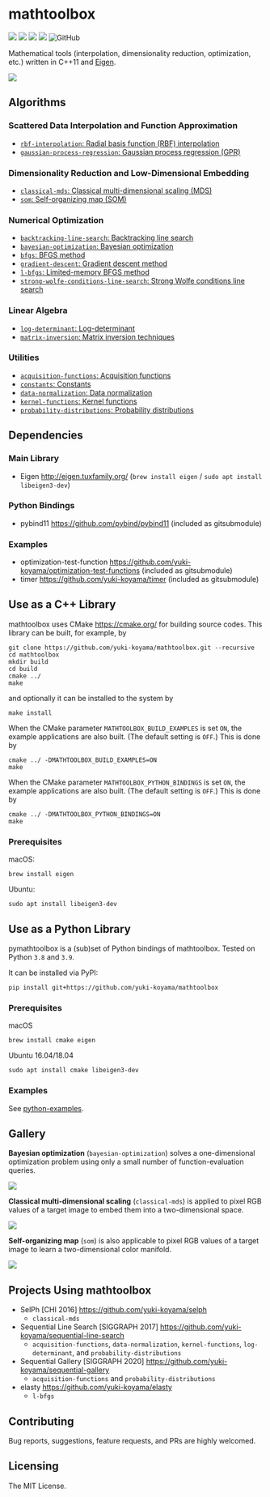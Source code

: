 # mathtoolbox

![](https://github.com/yuki-koyama/mathtoolbox/workflows/macOS/badge.svg)
![](https://github.com/yuki-koyama/mathtoolbox/workflows/Ubuntu/badge.svg)
![](https://github.com/yuki-koyama/mathtoolbox/workflows/macOS-python/badge.svg)
![](https://github.com/yuki-koyama/mathtoolbox/workflows/Ubuntu-python/badge.svg)
![GitHub](https://img.shields.io/github/license/yuki-koyama/mathtoolbox)

Mathematical tools (interpolation, dimensionality reduction, optimization, etc.) written in C++11 and [Eigen](http://eigen.tuxfamily.org/).

![](docs/header.png)

## Algorithms

### Scattered Data Interpolation and Function Approximation

- [`rbf-interpolation`: Radial basis function (RBF) interpolation](https://yuki-koyama.github.io/mathtoolbox/rbf-interpolation/)
- [`gaussian-process-regression`: Gaussian process regression (GPR)](https://yuki-koyama.github.io/mathtoolbox/gaussian-process-regression/)

### Dimensionality Reduction and Low-Dimensional Embedding

- [`classical-mds`: Classical multi-dimensional scaling (MDS)](https://yuki-koyama.github.io/mathtoolbox/classical-mds/)
- [`som`: Self-organizing map (SOM)](https://yuki-koyama.github.io/mathtoolbox/som/)

### Numerical Optimization

- [`backtracking-line-search`: Backtracking line search](https://yuki-koyama.github.io/mathtoolbox/backtracking-line-search/)
- [`bayesian-optimization`: Bayesian optimization](https://yuki-koyama.github.io/mathtoolbox/bayesian-optimization/)
- [`bfgs`: BFGS method](https://yuki-koyama.github.io/mathtoolbox/bfgs/)
- [`gradient-descent`: Gradient descent method](https://yuki-koyama.github.io/mathtoolbox/gradient-descent/)
- [`l-bfgs`: Limited-memory BFGS method](https://yuki-koyama.github.io/mathtoolbox/l-bfgs/)
- [`strong-wolfe-conditions-line-search`: Strong Wolfe conditions line search](https://yuki-koyama.github.io/mathtoolbox/strong-wolfe-conditions-line-search/)

### Linear Algebra

- [`log-determinant`: Log-determinant](https://yuki-koyama.github.io/mathtoolbox/log-determinant/)
- [`matrix-inversion`: Matrix inversion techniques](https://yuki-koyama.github.io/mathtoolbox/matrix-inversion/)

### Utilities

- [`acquisition-functions`: Acquisition functions](https://yuki-koyama.github.io/mathtoolbox/acquisition-functions/)
- [`constants`: Constants](https://yuki-koyama.github.io/mathtoolbox/constants/)
- [`data-normalization`: Data normalization](https://yuki-koyama.github.io/mathtoolbox/data-normalization/)
- [`kernel-functions`: Kernel functions](https://yuki-koyama.github.io/mathtoolbox/kernel-functions/)
- [`probability-distributions`: Probability distributions](https://yuki-koyama.github.io/mathtoolbox/probability-distributions/)

## Dependencies

### Main Library

- Eigen <http://eigen.tuxfamily.org/> (`brew install eigen` / `sudo apt install libeigen3-dev`)

### Python Bindings

- pybind11 <https://github.com/pybind/pybind11> (included as gitsubmodule)

### Examples

- optimization-test-function <https://github.com/yuki-koyama/optimization-test-functions> (included as gitsubmodule)
- timer <https://github.com/yuki-koyama/timer> (included as gitsubmodule)

## Use as a C++ Library

mathtoolbox uses CMake <https://cmake.org/> for building source codes. This library can be built, for example, by
```
git clone https://github.com/yuki-koyama/mathtoolbox.git --recursive
cd mathtoolbox
mkdir build
cd build
cmake ../
make
```
and optionally it can be installed to the system by
```
make install
```

When the CMake parameter `MATHTOOLBOX_BUILD_EXAMPLES` is set `ON`, the example applications are also built. (The default setting is `OFF`.) This is done by
```
cmake ../ -DMATHTOOLBOX_BUILD_EXAMPLES=ON
make
```

When the CMake parameter `MATHTOOLBOX_PYTHON_BINDINGS` is set `ON`, the example applications are also built. (The default setting is `OFF`.) This is done by
```
cmake ../ -DMATHTOOLBOX_PYTHON_BINDINGS=ON
make
```

### Prerequisites

macOS:
```
brew install eigen
```

Ubuntu:
```
sudo apt install libeigen3-dev
```

## Use as a Python Library

pymathtoolbox is a (sub)set of Python bindings of mathtoolbox. Tested on Python `3.8` and `3.9`.

It can be installed via PyPI:
```
pip install git+https://github.com/yuki-koyama/mathtoolbox
```

### Prerequisites

macOS
```
brew install cmake eigen
```

Ubuntu 16.04/18.04
```
sudo apt install cmake libeigen3-dev
```

### Examples

See [python-examples](https://github.com/yuki-koyama/mathtoolbox/tree/master/python-examples).

## Gallery

__Bayesian optimization__ (`bayesian-optimization`) solves a one-dimensional optimization problem using only a small number of function-evaluation queries.

![](docs/bayesian-optimization/1d.gif)

__Classical multi-dimensional scaling__ (`classical-mds`) is applied to pixel RGB values of a target image to embed them into a two-dimensional space.

![](docs/classical-mds/classical-mds-image-out.jpg)

__Self-organizing map__ (`som`) is also applicable to pixel RGB values of a target image to learn a two-dimensional color manifold.

![](docs/som/som-image.jpg)

## Projects Using mathtoolbox

- SelPh [CHI 2016] <https://github.com/yuki-koyama/selph>
  - `classical-mds`
- Sequential Line Search [SIGGRAPH 2017] <https://github.com/yuki-koyama/sequential-line-search>
  - `acquisition-functions`, `data-normalization`, `kernel-functions`, `log-determinant`, and `probability-distributions`
- Sequential Gallery [SIGGRAPH 2020] <https://github.com/yuki-koyama/sequential-gallery>
  - `acquisition-functions` and `probability-distributions`
- elasty <https://github.com/yuki-koyama/elasty>
  - `l-bfgs`

## Contributing

Bug reports, suggestions, feature requests, and PRs are highly welcomed.

## Licensing

The MIT License.
